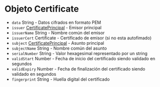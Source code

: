# Objeto Certificate

* `data` String - Datos cifrados en formato PEM
* `issuer` [CertificatePrincipal](certificate-principal.md) - Emisor principal
* `issuerName` String - Nombre común del emisor
* `issuerCert` Certificate - Certificado de emisor (si no esta autofimado)
* `subject` [CertificatePrincipal](certificate-principal.md) - Asunto principal
* `subjectName` String - Nombre común del asunto
* `serialNumber` String - Valor hexagesimal representado por un string
* `validStart` Number - Fecha de inicio del certificado siendo validado en segundos
* `validExpiry` Number - Fecha de finalización del certificado siendo validado en segundos
* `fingerprint` String - Huella digital del certificado